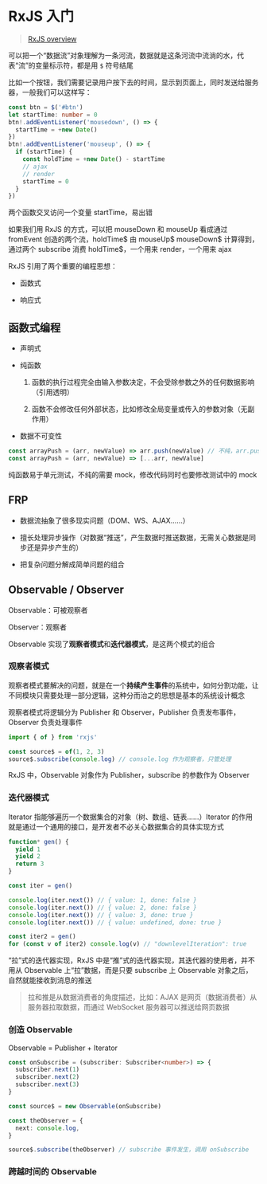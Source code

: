 # RxJS 入门

> [RxJS overview](https://rxjs-dev.firebaseapp.com/guide/overview)

可以把一个“数据流”对象理解为一条河流，数据就是这条河流中流淌的水，代表“流”的变量标示符，都是用 `$` 符号结尾

比如一个按钮，我们需要记录用户按下去的时间，显示到页面上，同时发送给服务器，一般我们可以这样写：

```ts
const btn = $('#btn')
let startTime: number = 0
btn!.addEventListener('mousedown', () => {
  startTime = +new Date()
})
btn!.addEventListener('mouseup', () => {
  if (startTime) {
    const holdTime = +new Date() - startTime
    // ajax
    // render
    startTime = 0
  }
})
```

两个函数交叉访问一个变量 startTime，易出错

如果我们用 RxJS 的方式，可以把 mouseDown 和 mouseUp 看成通过 fromEvent 创造的两个流，holdTime$ 由 mouseUp$ mouseDown$ 计算得到，通过两个 subscribe 消费 holdTime$，一个用来 render，一个用来 ajax

RxJS 引用了两个重要的编程思想：

* 函数式

* 响应式

## 函数式编程

* 声明式

* 纯函数

    1. 函数的执行过程完全由输入参数决定，不会受除参数之外的任何数据影响（引用透明）

    2. 函数不会修改任何外部状态，比如修改全局变量或传入的参数对象（无副作用）

* 数据不可变性

```ts
const arrayPush = (arr, newValue) => arr.push(newValue) // 不纯，arr.push 改变原数组
const arrayPush = (arr, newValue) => [...arr, newValue]
```

纯函数易于单元测试，不纯的需要 mock，修改代码同时也要修改测试中的 mock

## FRP

* 数据流抽象了很多现实问题（DOM、WS、AJAX……）

* 擅长处理异步操作（对数据“推送”，产生数据时推送数据，无需关心数据是同步还是异步产生的）

* 把复杂问题分解成简单问题的组合

## Observable / Observer

Observable：可被观察者

Observer：观察者

Observable 实现了**观察者模式**和**迭代器模式**，是这两个模式的组合

### 观察者模式

观察者模式要解决的问题，就是在一个**持续产生事件**的系统中，如何分割功能，让不同模块只需要处理一部分逻辑，这种分而治之的思想是基本的系统设计概念

观察者模式将逻辑分为 Publisher 和 Observer，Publisher 负责发布事件，Observer 负责处理事件

```ts
import { of } from 'rxjs'

const source$ = of(1, 2, 3)
source$.subscribe(console.log) // console.log 作为观察者，只管处理
```

RxJS 中，Observable 对象作为 Publisher，subscribe 的参数作为 Observer

### 迭代器模式

Iterator 指能够遍历一个数据集合的对象（树、数组、链表……）Iterator 的作用就是通过一个通用的接口，是开发者不必关心数据集合的具体实现方式

```ts
function* gen() {
  yield 1
  yield 2
  return 3
}

const iter = gen()

console.log(iter.next()) // { value: 1, done: false }
console.log(iter.next()) // { value: 2, done: false }
console.log(iter.next()) // { value: 3, done: true }
console.log(iter.next()) // { value: undefined, done: true }

const iter2 = gen()
for (const v of iter2) console.log(v) // "downlevelIteration": true
```

“拉”式的迭代器实现，RxJS 中是“推”式的迭代器实现，其迭代器的使用者，并不用从 Observable 上“拉”数据，而是只要 subscribe 上 Observable 对象之后，自然就能接收到消息的推送

> 拉和推是从数据消费者的角度描述，比如：AJAX 是网页（数据消费者）从服务器拉取数据，而通过 WebSocket 服务器可以推送给网页数据

### 创造 Observable

Observable = Publisher + Iterator

```ts
const onSubscribe = (subscriber: Subscriber<number>) => {
  subscriber.next(1)
  subscriber.next(2)
  subscriber.next(3)
}

const source$ = new Observable(onSubscribe)

const theObserver = {
  next: console.log,
}

source$.subscribe(theObserver) // subscribe 事件发生，调用 onSubscribe
```

### 跨越时间的 Observable
